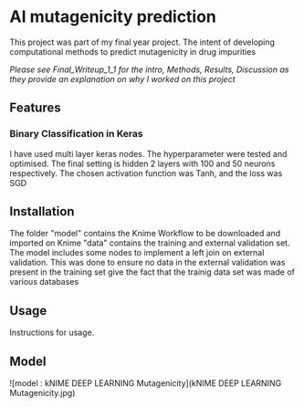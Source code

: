 # AI mutagenicity prediction 


This project was part of my final year project.
The intent of developing computational methods to predict mutagenicity in drug impurities 

*Please see Final_Writeup_1_1 for the intro, Methods, Results, Discussion as they provide an explanation on why I worked on this project*

## Features

### Binary Classification in Keras
I have used multi layer keras nodes. The hyperparameter were tested and optimised. The final setting is hidden 2 layers with 100 and 50 neurons respectively.
The chosen activation function was Tanh, and the loss was SGD

## Installation
The folder "model" contains the Knime Workflow to be downloaded and imported on Knime
"data" contains the training and external validation set. The model includes some nodes to implement a left join on external validation.
This was done to ensure no data in the external validation was present in the training set give the fact that the trainig data set was made of various databases

## Usage

Instructions for usage.

## Model 

![model : kNIME DEEP LEARNING Mutagenicity](kNIME DEEP LEARNING Mutagenicity.jpg)
